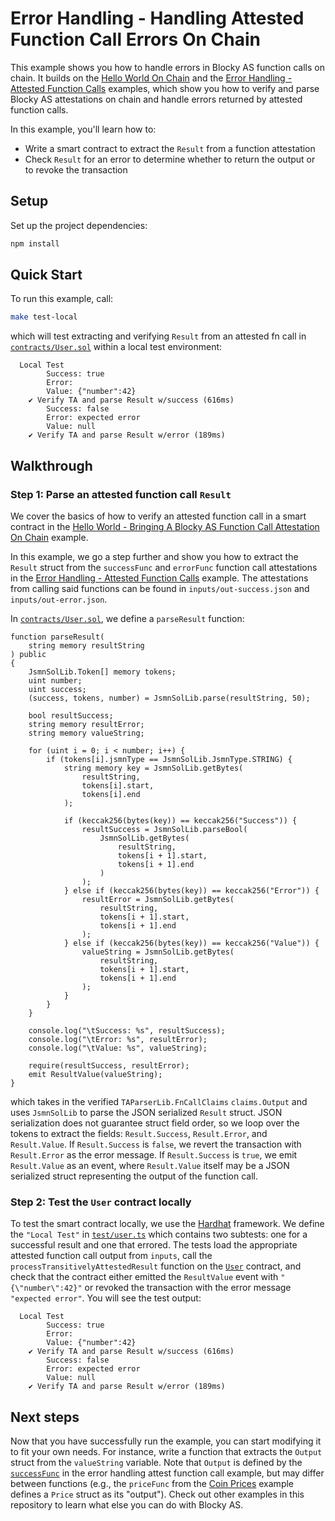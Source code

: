 # Error Handling - Handling Attested Function Call Errors On Chain

This example shows you how to handle errors in Blocky AS function calls on chain.
It builds on the [Hello World On Chain](../hello_world_on_chain) and the
[Error Handling - Attested Function Calls](../error_handling_attest_fn_call)
examples, which show you how to verify and parse Blocky AS attestations on
chain and handle errors returned by attested function calls.

In this example, you'll learn how to:

- Write a smart contract to extract the `Result` from a function attestation
- Check `Result` for an error to determine whether to return the output or to
revoke the transaction

## Setup

Set up the project dependencies:

```bash
npm install
```

## Quick Start

To run this example, call:

```bash
make test-local
```

which will test extracting and verifying `Result` from an attested fn call in
[`contracts/User.sol`](contracts/User.sol) 
within a local test environment:

```
  Local Test
        Success: true
        Error: 
        Value: {"number":42}
    ✔ Verify TA and parse Result w/success (616ms)
        Success: false
        Error: expected error
        Value: null
    ✔ Verify TA and parse Result w/error (189ms)
```

## Walkthrough

### Step 1: Parse an attested function call `Result`
We cover the basics of how to verify an attested function call in a smart
contract in the
[Hello World - Bringing A Blocky AS Function Call Attestation On Chain](../../hello_world_on_chain)
example.

In this example, we go a step further and show you how to extract the `Result`
struct from the `successFunc` and `errorFunc` function call attestations in the
[Error Handling - Attested Function Calls](../error_handling_attest_fn_call)
example. The attestations from calling said functions can be found in
`inputs/out-success.json` and `inputs/out-error.json`.

In [`contracts/User.sol`](contracts/User.sol), we define a `parseResult` function:

```solidity
function parseResult(
    string memory resultString
) public
{
    JsmnSolLib.Token[] memory tokens;
    uint number;
    uint success;
    (success, tokens, number) = JsmnSolLib.parse(resultString, 50);

    bool resultSuccess;
    string memory resultError;
    string memory valueString;

    for (uint i = 0; i < number; i++) {
        if (tokens[i].jsmnType == JsmnSolLib.JsmnType.STRING) {
            string memory key = JsmnSolLib.getBytes(
                resultString,
                tokens[i].start,
                tokens[i].end
            );

            if (keccak256(bytes(key)) == keccak256("Success")) {
                resultSuccess = JsmnSolLib.parseBool(
                    JsmnSolLib.getBytes(
                        resultString,
                        tokens[i + 1].start,
                        tokens[i + 1].end
                    )
                );
            } else if (keccak256(bytes(key)) == keccak256("Error")) {
                resultError = JsmnSolLib.getBytes(
                    resultString,
                    tokens[i + 1].start,
                    tokens[i + 1].end
                );
            } else if (keccak256(bytes(key)) == keccak256("Value")) {
                valueString = JsmnSolLib.getBytes(
                    resultString,
                    tokens[i + 1].start,
                    tokens[i + 1].end
                );
            }
        }
    }

    console.log("\tSuccess: %s", resultSuccess);
    console.log("\tError: %s", resultError);
    console.log("\tValue: %s", valueString);

    require(resultSuccess, resultError);
    emit ResultValue(valueString);
}
```

which takes in the verified `TAParserLib.FnCallClaims` `claims.Output` and uses
`JsmnSolLib` to parse the JSON serialized `Result` struct. JSON serialization
does not guarantee struct field order, so we loop over the tokens to extract the
fields: `Result.Success`, `Result.Error`, and `Result.Value`. If `Result.Success`
is `false`, we revert the transaction with `Result.Error` as the error message.
If `Result.Success` is `true`, we emit `Result.Value` as an event, where
`Result.Value` itself may be a JSON serialized struct representing the output
of the function call.

### Step 2: Test the `User` contract locally

To test the smart contract locally, we use the
[Hardhat](https://hardhat.org/) framework.
We define the `"Local Test"` in [`test/user.ts`](test/user.ts) which contains
two subtests: one for a successful result and one that errored. The tests load
the appropriate attested function call output from `inputs`, call the
`processTransitivelyAttestedResult` function on the [`User`](contracts/User.sol)
contract, and check that the contract either emitted the `ResultValue` event
with `"{\"number\":42}"` or revoked the transaction with the error message
`"expected error"`. You will see the test output:

```
  Local Test
        Success: true
        Error: 
        Value: {"number":42}
    ✔ Verify TA and parse Result w/success (616ms)
        Success: false
        Error: expected error
        Value: null
    ✔ Verify TA and parse Result w/error (189ms)
```

## Next steps

Now that you have successfully run the example, you can start modifying it to
fit your own needs. For instance, write a function that extracts the `Output`
struct from the `valueString` variable. Note that `Output` is defined by the
[`successFunc`](../error_handling_attest_fn_call/main.go) in the error handling
attest function call example, but may differ between functions (e.g., 
the `priceFunc` from the [Coin Prices](../coin_prices_from_coingecko) example
defines a `Price` struct as its "output"). Check out other examples in this
repository to learn what else you can do with Blocky AS.
